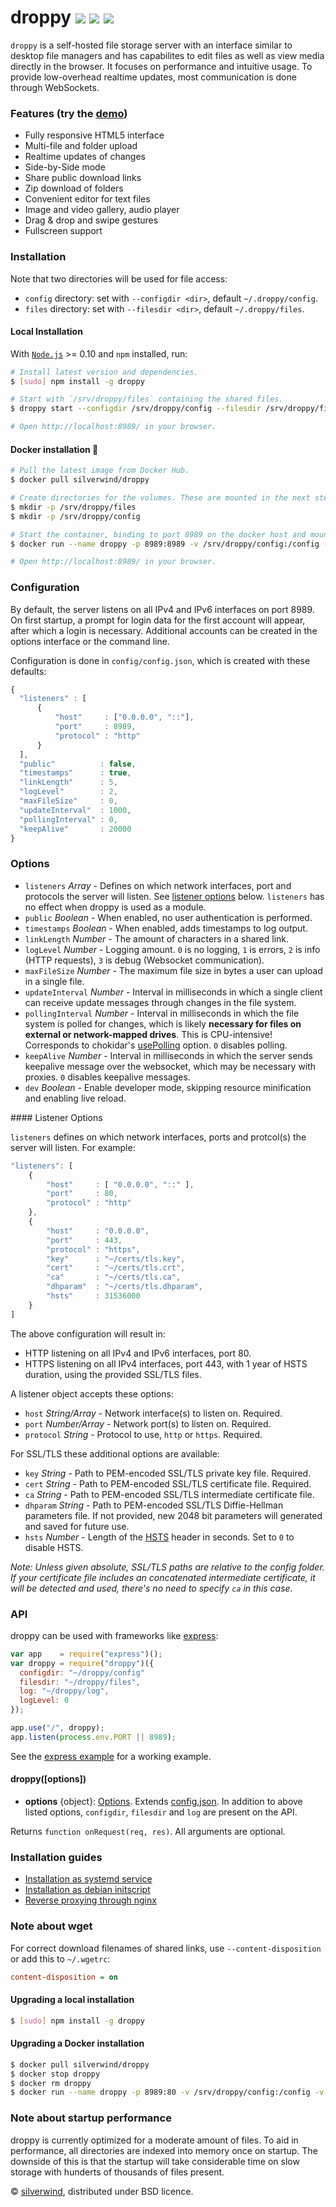 # droppy [![](https://img.shields.io/npm/v/droppy.svg)](https://www.npmjs.org/package/droppy) [![](https://img.shields.io/badge/licence-bsd-blue.svg)](https://raw.githubusercontent.com/silverwind/droppy/master/LICENSE) [![](http://img.shields.io/npm/dm/droppy.svg)](https://www.npmjs.org/package/droppy)

`droppy` is a self-hosted file storage server with an interface similar to desktop file managers and has capabilites to edit files as well as view media directly in the browser. It focuses on performance and intuitive usage. To provide low-overhead realtime updates, most communication is done through WebSockets.

### Features (try the <a target="_blank" href="https://droppy.silverwind.io">demo</a>)
* Fully responsive HTML5 interface
* Multi-file and folder upload
* Realtime updates of changes
* Side-by-Side mode
* Share public download links
* Zip download of folders
* Convenient editor for text files
* Image and video gallery, audio player
* Drag & drop and swipe gestures
* Fullscreen support

### Installation

Note that two directories will be used for file access:

- `config` directory: set with `--configdir <dir>`, default `~/.droppy/config`.
- `files` directory: set with `--filesdir <dir>`, default `~/.droppy/files`.

#### Local Installation
With [`Node.js`](https://nodejs.org) >= 0.10 and `npm` installed, run:

```sh
# Install latest version and dependencies.
$ [sudo] npm install -g droppy

# Start with `/srv/droppy/files` containing the shared files.
$ droppy start --configdir /srv/droppy/config --filesdir /srv/droppy/files

# Open http://localhost:8989/ in your browser.
```

#### Docker installation :whale:
```sh
# Pull the latest image from Docker Hub.
$ docker pull silverwind/droppy

# Create directories for the volumes. These are mounted in the next step.
$ mkdir -p /srv/droppy/files
$ mkdir -p /srv/droppy/config

# Start the container, binding to port 8989 on the docker host and mouning the directories.
$ docker run --name droppy -p 8989:8989 -v /srv/droppy/config:/config -v /srv/droppy/files:/files silverwind/droppy

# Open http://localhost:8989/ in your browser.
```

### Configuration

By default, the server listens on all IPv4 and IPv6 interfaces on port 8989. On first startup, a prompt for login data for the first account will appear, after which a login is necessary. Additional accounts can be created in the options interface or the command line.

Configuration is done in `config/config.json`, which is created with these defaults:
```javascript
{
  "listeners" : [
      {
          "host"     : ["0.0.0.0", "::"],
          "port"     : 8989,
          "protocol" : "http"
      }
  ],
  "public"          : false,
  "timestamps"      : true,
  "linkLength"      : 5,
  "logLevel"        : 2,
  "maxFileSize"     : 0,
  "updateInterval"  : 1000,
  "pollingInterval" : 0,
  "keepAlive"       : 20000
}
```
### Options
- `listeners` *Array* - Defines on which network interfaces, port and protocols the server will listen. See [listener options](#listener-options) below. `listeners` has no effect when droppy is used as a module.
- `public` *Boolean* - When enabled, no user authentication is performed.
- `timestamps` *Boolean* - When enabled, adds timestamps to log output.
- `linkLength` *Number* - The amount of characters in a shared link.
- `logLevel` *Number* - Logging amount. `0` is no logging, `1` is errors, `2` is info (HTTP requests), `3` is debug (Websocket communication).
- `maxFileSize` *Number* - The maximum file size in bytes a user can upload in a single file.
- `updateInterval` *Number* - Interval in milliseconds in which a single client can receive update messages through changes in the file system.
- `pollingInterval` *Number* - Interval in milliseconds in which the file system is polled for changes, which is likely **necessary for files on external or network-mapped drives**. This is CPU-intensive! Corresponds to chokidar's [usePolling](https://github.com/paulmillr/chokidar#performance) option. `0` disables polling.
- `keepAlive` *Number* - Interval in milliseconds in which the server sends keepalive message over the websocket, which may be necessary with proxies. `0` disables keepalive messages.
- `dev` *Boolean* - Enable developer mode, skipping resource minification and enabling live reload.

<a name="listener-options" />
#### Listener Options

`listeners` defines on which network interfaces, ports and protcol(s) the server will listen. For example:

```javascript
"listeners": [
    {
        "host"     : [ "0.0.0.0", "::" ],
        "port"     : 80,
        "protocol" : "http"
    },
    {
        "host"     : "0.0.0.0",
        "port"     : 443,
        "protocol" : "https",
        "key"      : "~/certs/tls.key",
        "cert"     : "~/certs/tls.crt",
        "ca"       : "~/certs/tls.ca",
        "dhparam"  : "~/certs/tls.dhparam",
        "hsts"     : 31536000
    }
]
```
The above configuration will result in:
- HTTP listening on all IPv4 and IPv6 interfaces, port 80.
- HTTPS listening on all IPv4 interfaces, port 443, with 1 year of HSTS duration, using the provided SSL/TLS files.

A listener object accepts these options:
- `host` *String/Array* - Network interface(s) to listen on. Required.
- `port` *Number/Array* - Network port(s) to listen on. Required.
- `protocol` *String* - Protocol to use, `http` or `https`. Required.

For SSL/TLS these additional options are available:
- `key` *String* - Path to PEM-encoded SSL/TLS private key file. Required.
- `cert` *String* - Path to PEM-encoded SSL/TLS certificate file. Required.
- `ca` *String* - Path to PEM-encoded SSL/TLS intermediate certificate file.
- `dhparam` *String* - Path to PEM-encoded SSL/TLS Diffie-Hellman parameters file. If not provided, new 2048 bit parameters will generated and saved for future use.
- `hsts` *Number* - Length of the [HSTS](http://en.wikipedia.org/wiki/HTTP_Strict_Transport_Security) header in seconds. Set to `0` to disable HSTS.

*Note: Unless given absolute, SSL/TLS paths are relative to the config folder. If your certificate file includes an concatenated intermediate certificate, it will be detected and used, there's no need to specify `ca` in this case.*

### API
droppy can be used with frameworks like [express](https://github.com/strongloop/express):
```js
var app    = require("express")();
var droppy = require("droppy")({
  configdir: "~/droppy/config"
  filesdir: "~/droppy/files",
  log: "~/droppy/log",
  logLevel: 0
});

app.use("/", droppy);
app.listen(process.env.PORT || 8989);
```
See the [express example](https://github.com/silverwind/droppy/blob/master/examples/express.js) for a working example.

#### droppy([options])
- **options** {object}: [Options](#Options). Extends [config.json](#Configuration). In addition to above listed options, `configdir`, `filesdir` and `log` are present on the API.

Returns `function onRequest(req, res)`. All arguments are optional.

### Installation guides
- [Installation as systemd service](https://github.com/silverwind/droppy/wiki/Systemd-Installation)
- [Installation as debian initscript](https://github.com/silverwind/droppy/wiki/Debian-Installation)
- [Reverse proxying through nginx](https://github.com/silverwind/droppy/wiki/Nginx-reverse-proxy)

### Note about wget
For correct download filenames of shared links, use `--content-disposition` or add this to `~/.wgetrc`:

```ini
content-disposition = on
```

#### Upgrading a local installation
```sh
$ [sudo] npm install -g droppy
```

#### Upgrading a Docker installation
```sh
$ docker pull silverwind/droppy
$ docker stop droppy
$ docker rm droppy
$ docker run --name droppy -p 8989:80 -v /srv/droppy/config:/config -v /srv/droppy/files:/files silverwind/droppy
```

### Note about startup performance
droppy is currently optimized for a moderate amount of files. To aid in performance, all directories are indexed into memory once on startup. The downside of this is that the startup will take considerable time on slow storage with hunderts of thousands of files present.

© [silverwind](https://github.com/silverwind), distributed under BSD licence.
